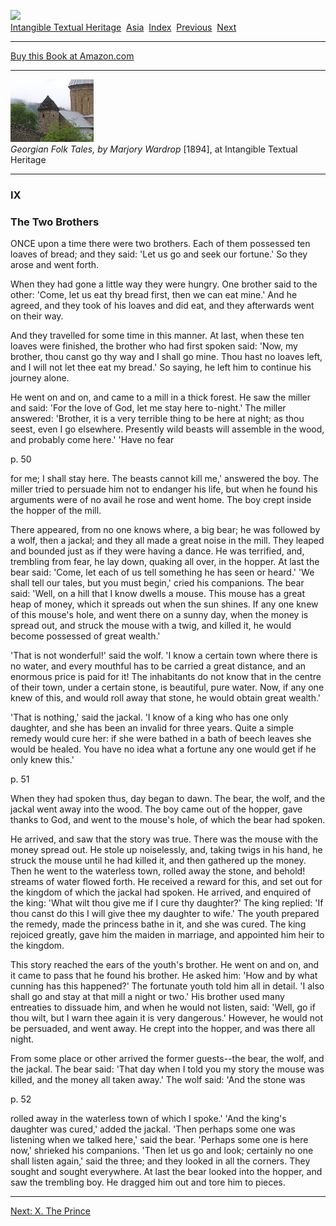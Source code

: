 [![](../../cdshop/ithlogo.png)](../../index)  
[Intangible Textual Heritage](../../index)  [Asia](../index) 
[Index](index)  [Previous](geft10)  [Next](geft12) 

------------------------------------------------------------------------

[Buy this Book at
Amazon.com](https://www.amazon.com/exec/obidos/ASIN/B002FB5J1C/internetsacredte)

------------------------------------------------------------------------

[![](img/tease.jpg)](index)  
*Georgian Folk Tales, by Marjory Wardrop* \[1894\], at Intangible
Textual Heritage

------------------------------------------------------------------------

### IX

### The Two Brothers

ONCE upon a time there were two brothers. Each of them possessed ten
loaves of bread; and they said: 'Let us go and seek our fortune.' So
they arose and went forth.

When they had gone a little way they were hungry. One brother said to
the other: 'Come, let us eat thy bread first, then we can eat mine.' And
he agreed, and they took of his loaves and did eat, and they afterwards
went on their way.

And they travelled for some time in this manner. At last, when these ten
loaves were finished, the brother who had first spoken said: 'Now, my
brother, thou canst go thy way and I shall go mine. Thou hast no loaves
left, and I will not let thee eat my bread.' So saying, he left him to
continue his journey alone.

He went on and on, and came to a mill in a thick forest. He saw the
miller and said: 'For the love of God, let me stay here to-night.' The
miller answered: 'Brother, it is a very terrible thing to be here at
night; as thou seest, even I go elsewhere. Presently wild beasts will
assemble in the wood, and probably come here.' 'Have no fear

<span id="page_50">p. 50</span>

for me; I shall stay here. The beasts cannot kill me,' answered the boy.
The miller tried to persuade him not to endanger his life, but when he
found his arguments were of no avail he rose and went home. The boy
crept inside the hopper of the mill.

There appeared, from no one knows where, a big bear; he was followed by
a wolf, then a jackal; and they all made a great noise in the mill. They
leaped and bounded just as if they were having a dance. He was
terrified, and, trembling from fear, he lay down, quaking all over, in
the hopper. At last the bear said: 'Come, let each of us tell something
he has seen or heard.' 'We shall tell our tales, but you must begin,'
cried his companions. The bear said: 'Well, on a hill that I know dwells
a mouse. This mouse has a great heap of money, which it spreads out when
the sun shines. If any one knew of this mouse's hole, and went there on
a sunny day, when the money is spread out, and struck the mouse with a
twig, and killed it, he would become possessed of great wealth.'

'That is not wonderful!' said the wolf. 'I know a certain town where
there is no water, and every mouthful has to be carried a great
distance, and an enormous price is paid for it! The inhabitants do not
know that in the centre of their town, under a certain stone, is
beautiful, pure water. Now, if any one knew of this, and would roll away
that stone, he would obtain great wealth.'

'That is nothing,' said the jackal. 'I know of a king who has one only
daughter, and she has been an invalid for three years. Quite a simple
remedy would cure her: if she were bathed in a bath of beech leaves she
would be healed. You have no idea what a fortune any one would get if he
only knew this.'

<span id="page_51">p. 51</span>

When they had spoken thus, day began to dawn. The bear, the wolf, and
the jackal went away into the wood. The boy came out of the hopper, gave
thanks to God, and went to the mouse's hole, of which the bear had
spoken.

He arrived, and saw that the story was true. There was the mouse with
the money spread out. He stole up noiselessly, and, taking twigs in his
hand, he struck the mouse until he had killed it, and then gathered up
the money. Then he went to the waterless town, rolled away the stone,
and behold! streams of water flowed forth. He received a reward for
this, and set out for the kingdom of which the jackal had spoken. He
arrived, and enquired of the king: 'What wilt thou give me if I cure thy
daughter?' The king replied: 'If thou canst do this I will give thee my
daughter to wife.' The youth prepared the remedy, made the princess
bathe in it, and she was cured. The king rejoiced greatly, gave him the
maiden in marriage, and appointed him heir to the kingdom.

This story reached the ears of the youth's brother. He went on and on,
and it came to pass that he found his brother. He asked him: 'How and by
what cunning has this happened?' The fortunate youth told him all in
detail. 'I also shall go and stay at that mill a night or two.' His
brother used many entreaties to dissuade him, and when he would not
listen, said: 'Well, go if thou wilt, but I warn thee again it is very
dangerous.' However, he would not be persuaded, and went away. He crept
into the hopper, and was there all night.

From some place or other arrived the former guests--the bear, the wolf,
and the jackal. The bear said: 'That day when I told you my story the
mouse was killed, and the money all taken away.' The wolf said: 'And the
stone was

<span id="page_52">p. 52</span>

rolled away in the waterless town of which I spoke.' 'And the king's
daughter was cured,' added the jackal. 'Then perhaps some one was
listening when we talked here,' said the bear. 'Perhaps some one is here
now,' shrieked his companions. 'Then let us go and look; certainly no
one shall listen again,' said the three; and they looked in all the
corners. They sought and sought everywhere. At last the bear looked into
the hopper, and saw the trembling boy. He dragged him out and tore him
to pieces.

------------------------------------------------------------------------

[Next: X. The Prince](geft12)
